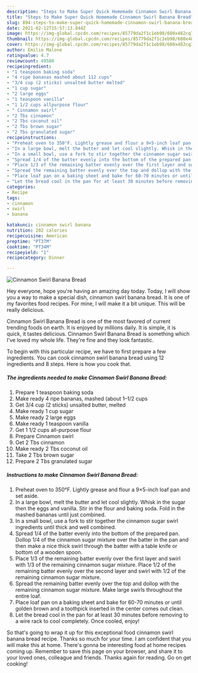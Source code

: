 ```yaml
---
description: "Steps to Make Super Quick Homemade Cinnamon Swirl Banana Bread"
title: "Steps to Make Super Quick Homemade Cinnamon Swirl Banana Bread"
slug: 894-steps-to-make-super-quick-homemade-cinnamon-swirl-banana-bread
date: 2021-02-12T15:57:13.844Z
image: https://img-global.cpcdn.com/recipes/85779da2f1c1eb98/680x482cq70/cinnamon-swirl-banana-bread-recipe-main-photo.jpg
thumbnail: https://img-global.cpcdn.com/recipes/85779da2f1c1eb98/680x482cq70/cinnamon-swirl-banana-bread-recipe-main-photo.jpg
cover: https://img-global.cpcdn.com/recipes/85779da2f1c1eb98/680x482cq70/cinnamon-swirl-banana-bread-recipe-main-photo.jpg
author: Emilie Malone
ratingvalue: 4.7
reviewcount: 49580
recipeingredient:
- "1 teaspoon baking soda"
- "4 ripe bananas mashed about 112 cups"
- "3/4 cup (2 sticks) unsalted butter melted"
- "1 cup sugar"
- "2 large eggs"
- "1 teaspoon vanilla"
- "1 1/2 cups allpurpose flour"
- " Cinnamon swirl"
- "2 Tbs cinnamon"
- "2 Tbs coconut oil"
- "2 Tbs brown sugar"
- "2 Tbs granulated sugar"
recipeinstructions:
- "Preheat oven to 350°F. Lightly grease and flour a 9×5-inch loaf pan and set aside."
- "In a large bowl, melt the butter and let cool slightly. Whisk in the sugar then the eggs and vanilla. Stir in the flour and baking soda. Fold in the mashed bananas until just combined."
- "In a small bowl, use a fork to stir together the cinnamon sugar swirl ingredients until thick and well combined."
- "Spread 1/4 of the batter evenly into the bottom of the prepared pan. Dollop 1/4 of the cinnamon sugar mixture over the batter in the pan and then make a nice thick swirl through the batter with a table knife or bottom of a wooden spoon."
- "Place 1/3 of the remaining batter evenly over the first layer and swirl with 1/3 of the remaining cinnamon sugar mixture. Place 1/2 of the remaining batter evenly over the second layer and swirl with 1/2 of the remaining cinnamon sugar mixture."
- "Spread the remaining batter evenly over the top and dollop with the remaining cinnamon sugar mixture. Make large swirls throughout the entire loaf."
- "Place loaf pan on a baking sheet and bake for 60-70 minutes or until golden brown and a toothpick inserted in the center comes out clean."
- "Let the bread cool in the pan for at least 30 minutes before removing to a wire rack to cool completely. Once cooled, enjoy!"
categories:
- Recipe
tags:
- cinnamon
- swirl
- banana

katakunci: cinnamon swirl banana 
nutrition: 202 calories
recipecuisine: American
preptime: "PT37M"
cooktime: "PT34M"
recipeyield: "1"
recipecategory: Dinner

---
```



![Cinnamon Swirl Banana Bread](https://img-global.cpcdn.com/recipes/85779da2f1c1eb98/680x482cq70/cinnamon-swirl-banana-bread-recipe-main-photo.jpg)

Hey everyone, hope you're having an amazing day today. Today, I will show you a way to make a special dish, cinnamon swirl banana bread. It is one of my favorites food recipes. For mine, I will make it a bit unique. This will be really delicious.



Cinnamon Swirl Banana Bread is one of the most favored of current trending foods on earth. It is enjoyed by millions daily. It is simple, it is quick, it tastes delicious. Cinnamon Swirl Banana Bread is something which I've loved my whole life. They're fine and they look fantastic.


To begin with this particular recipe, we have to first prepare a few ingredients. You can cook cinnamon swirl banana bread using 12 ingredients and 8 steps. Here is how you cook that.

<!--inarticleads1-->

##### The ingredients needed to make Cinnamon Swirl Banana Bread:

1. Prepare 1 teaspoon baking soda
1. Make ready 4 ripe bananas, mashed (about 1–1/2 cups
1. Get 3/4 cup (2 sticks) unsalted butter, melted
1. Make ready 1 cup sugar
1. Make ready 2 large eggs
1. Make ready 1 teaspoon vanilla
1. Get 1 1/2 cups all-purpose flour
1. Prepare  Cinnamon swirl
1. Get 2 Tbs cinnamon
1. Make ready 2 Tbs coconut oil
1. Take 2 Tbs brown sugar
1. Prepare 2 Tbs granulated sugar




<!--inarticleads2-->

##### Instructions to make Cinnamon Swirl Banana Bread:

1. Preheat oven to 350°F. Lightly grease and flour a 9×5-inch loaf pan and set aside.
1. In a large bowl, melt the butter and let cool slightly. Whisk in the sugar then the eggs and vanilla. Stir in the flour and baking soda. Fold in the mashed bananas until just combined.
1. In a small bowl, use a fork to stir together the cinnamon sugar swirl ingredients until thick and well combined.
1. Spread 1/4 of the batter evenly into the bottom of the prepared pan. Dollop 1/4 of the cinnamon sugar mixture over the batter in the pan and then make a nice thick swirl through the batter with a table knife or bottom of a wooden spoon.
1. Place 1/3 of the remaining batter evenly over the first layer and swirl with 1/3 of the remaining cinnamon sugar mixture. Place 1/2 of the remaining batter evenly over the second layer and swirl with 1/2 of the remaining cinnamon sugar mixture.
1. Spread the remaining batter evenly over the top and dollop with the remaining cinnamon sugar mixture. Make large swirls throughout the entire loaf.
1. Place loaf pan on a baking sheet and bake for 60-70 minutes or until golden brown and a toothpick inserted in the center comes out clean.
1. Let the bread cool in the pan for at least 30 minutes before removing to a wire rack to cool completely. Once cooled, enjoy!




So that's going to wrap it up for this exceptional food cinnamon swirl banana bread recipe. Thanks so much for your time. I am confident that you will make this at home. There's gonna be interesting food at home recipes coming up. Remember to save this page on your browser, and share it to your loved ones, colleague and friends. Thanks again for reading. Go on get cooking!
